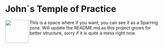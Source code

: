 # John´s Temple of Practice

<img align="left" src="https://media.tenor.com/X4WHqopjYZwAAAAi/katana-zero-zero.gif" height="75">This is a space where if you want, you can see it as a Sparring zone.
Will update the README.md as this project grows for better structure, sorry if it is quite a mess right now.
